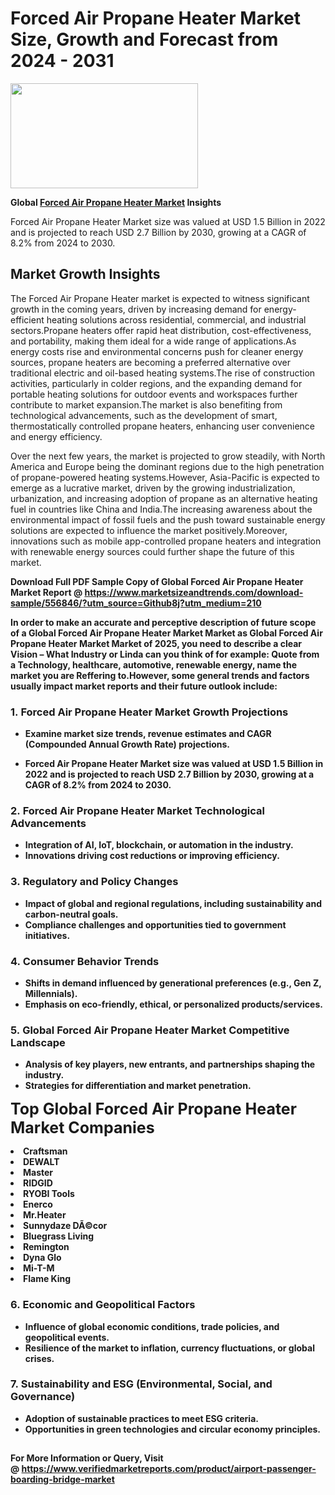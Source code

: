 <H1>Forced Air Propane Heater Market Size, Growth and Forecast from 2024 - 2031</H1><img class="aligncenter size-medium wp-image-584254" src="https://thirdeyenews.in/wp-content/uploads/2024/09/Global-Market-Research-300x168.jpeg" alt="" width="300" height="168" /><p><strong>Global&nbsp;<a href="https://www.marketsizeandtrends.com/download-sample/556846/?utm_source=Github8j?utm_medium=210">Forced Air Propane Heater Market</a> Insights</strong></p><p>Forced Air Propane Heater Market size was valued at USD 1.5 Billion in 2022 and is projected to reach USD 2.7 Billion by 2030, growing at a CAGR of 8.2% from 2024 to 2030.</p><p><h2>Market Growth Insights</h2> <p>The Forced Air Propane Heater market is expected to witness significant growth in the coming years, driven by increasing demand for energy-efficient heating solutions across residential, commercial, and industrial sectors.Propane heaters offer rapid heat distribution, cost-effectiveness, and portability, making them ideal for a wide range of applications.As energy costs rise and environmental concerns push for cleaner energy sources, propane heaters are becoming a preferred alternative over traditional electric and oil-based heating systems.The rise of construction activities, particularly in colder regions, and the expanding demand for portable heating solutions for outdoor events and workspaces further contribute to market expansion.The market is also benefiting from technological advancements, such as the development of smart, thermostatically controlled propane heaters, enhancing user convenience and energy efficiency.<strong></strong> </p> <p>Over the next few years, the market is projected to grow steadily, with North America and Europe being the dominant regions due to the high penetration of propane-powered heating systems.However, Asia-Pacific is expected to emerge as a lucrative market, driven by the growing industrialization, urbanization, and increasing adoption of propane as an alternative heating fuel in countries like China and India.The increasing awareness about the environmental impact of fossil fuels and the push toward sustainable energy solutions are expected to influence the market positively.Moreover, innovations such as mobile app-controlled propane heaters and integration with renewable energy sources could further shape the future of this market.</p> <strong></p><p><span class=""><strong>Download Full PDF Sample Copy of Global Forced Air Propane Heater Market Report</strong> @ <a href="https://www.marketsizeandtrends.com/download-sample/556846/?utm_source=Github8j?utm_medium=210" target="_blank">https://www.marketsizeandtrends.com/download-sample/556846/?utm_source=Github8j?utm_medium=210</a></span></p><p>In order to make an accurate and perceptive description of future scope of a Global&nbsp;Forced Air Propane Heater Market Market as Global&nbsp;Forced Air Propane Heater Market Market of 2025, you need to describe a clear Vision &ndash; What Industry or Linda can you think of for example: Quote from a Technology, healthcare, automotive, renewable energy, name the market you are Reffering to.However, some general trends and factors usually impact market reports and their future outlook include:</p><h3>1.&nbsp;<strong>Forced Air Propane Heater Market Growth Projections</strong></h3><ul><li>Examine market size trends, revenue estimates and CAGR (Compounded Annual Growth Rate) projections.</li><li><p>Forced Air Propane Heater Market size was valued at USD 1.5 Billion in 2022 and is projected to reach USD 2.7 Billion by 2030, growing at a CAGR of 8.2% from 2024 to 2030.</p></li></ul><h3>2.&nbsp;<strong>Forced Air Propane Heater Market Technological Advancements</strong></h3><ul><li>Integration of AI, IoT, blockchain, or automation in the industry.</li><li>Innovations driving cost reductions or improving efficiency.</li></ul><h3>3.&nbsp;<strong>Regulatory and Policy Changes</strong></h3><ul><li>Impact of global and regional regulations, including sustainability and carbon-neutral goals.</li><li>Compliance challenges and opportunities tied to government initiatives.</li></ul><h3>4.&nbsp;<strong>Consumer Behavior Trends</strong></h3><ul><li>Shifts in demand influenced by generational preferences (e.g., Gen Z, Millennials).</li><li>Emphasis on eco-friendly, ethical, or personalized products/services.</li></ul><h3>5.&nbsp;<strong>Global Forced Air Propane Heater Market Competitive Landscape</strong></h3><ul><li>Analysis of key players, new entrants, and partnerships shaping the industry.</li><li>Strategies for differentiation and market penetration.</li></ul><p data-pm-slice="1 1 []"><span style="color: inherit; font-family: inherit; font-size: 25px;">Top Global Forced Air Propane Heater Market Companies</span></p><div class="" data-test-id=""><p><li>Craftsman</li><li> DEWALT</li><li> Master</li><li> RIDGID</li><li> RYOBI Tools</li><li> Enerco</li><li> Mr.Heater</li><li> Sunnydaze DÃ©cor</li><li> Bluegrass Living</li><li> Remington</li><li> Dyna Glo</li><li> Mi-T-M</li><li> Flame King</li></p></div><h3>6.&nbsp;<strong>Economic and Geopolitical Factors</strong></h3><ul><li>Influence of global economic conditions, trade policies, and geopolitical events.</li><li>Resilience of the market to inflation, currency fluctuations, or global crises.</li></ul><h3>7.&nbsp;<strong>Sustainability and ESG (Environmental, Social, and Governance)</strong></h3><ul><li>Adoption of sustainable practices to meet ESG criteria.</li><li>Opportunities in green technologies and circular economy principles.</li></ul><h2><strong style="font-size: 14px;">For More Information or Query, Visit @&nbsp;</strong><a style="background-color: #ffffff; font-size: 14px;" href="https://www.marketsizeandtrends.com/report/forced-air-propane-heater-market/" target="_blank">https://www.verifiedmarketreports.com/product/airport-passenger-boarding-bridge-market</a></h2>
